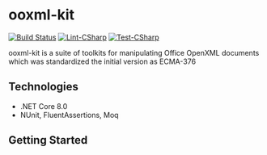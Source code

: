 # ooxml-kit
[![Build Status](https://github.com/winkingzhang/ooxml-kit/actions/workflows/build-csharp.yml/badge.svg)](https://github.com/winkingzhang/ooxml-kit/actions/workflows/build-csharp.yml)
[![Lint-CSharp](https://github.com/winkingzhang/ooxml-kit/actions/workflows/lint-csharp.yml/badge.svg)](https://github.com/winkingzhang/ooxml-kit/actions/workflows/lint-csharp.yml)
[![Test-CSharp](https://github.com/winkingzhang/ooxml-kit/actions/workflows/test-csharp.yml/badge.svg)](https://github.com/winkingzhang/ooxml-kit/actions/workflows/test-csharp.yml)

ooxml-kit is a suite of toolkits for manipulating Office OpenXML documents which was standardized the initial version as ECMA-376

## Technologies

* .NET Core 8.0
* NUnit, FluentAssertions, Moq

## Getting Started

